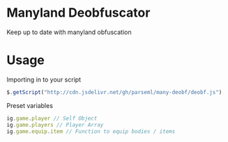 # Manyland Deobfuscator
Keep up to date with manyland obfuscation

# Usage

Importing in to your script
```js
$.getScript("http://cdn.jsdelivr.net/gh/parseml/many-deobf/deobf.js")
```

Preset variables
```js
ig.game.player // Self Object
ig.game.players // Player Array
ig.game.equip.item // Function to equip bodies / items
```
